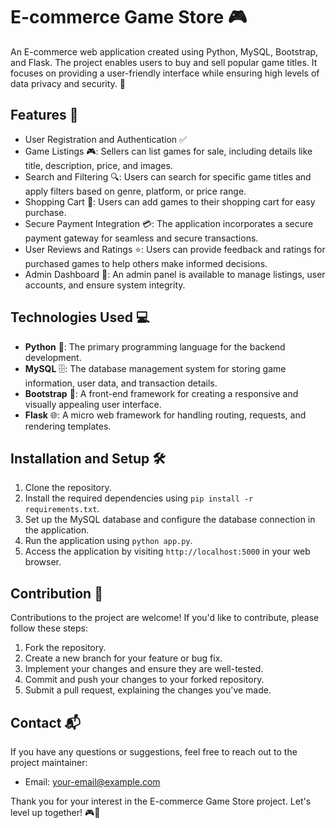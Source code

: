 # E-commerce Game Store 🎮

An E-commerce web application created using Python, MySQL, Bootstrap, and Flask. The project enables users to buy and sell popular game titles. It focuses on providing a user-friendly interface while ensuring high levels of data privacy and security. 💪

## Features 🚀

- User Registration and Authentication ✅
- Game Listings 🎮: Sellers can list games for sale, including details like title, description, price, and images.
- Search and Filtering 🔍: Users can search for specific game titles and apply filters based on genre, platform, or price range.
- Shopping Cart 🛒: Users can add games to their shopping cart for easy purchase.
- Secure Payment Integration 💳: The application incorporates a secure payment gateway for seamless and secure transactions.
- User Reviews and Ratings ⭐: Users can provide feedback and ratings for purchased games to help others make informed decisions.
- Admin Dashboard 👑: An admin panel is available to manage listings, user accounts, and ensure system integrity.

## Technologies Used 💻

- **Python** 🐍: The primary programming language for the backend development.
- **MySQL** 🗄️: The database management system for storing game information, user data, and transaction details.
- **Bootstrap** 🎨: A front-end framework for creating a responsive and visually appealing user interface.
- **Flask** 🌐: A micro web framework for handling routing, requests, and rendering templates.

## Installation and Setup 🛠️

1. Clone the repository.
2. Install the required dependencies using `pip install -r requirements.txt`.
3. Set up the MySQL database and configure the database connection in the application.
4. Run the application using `python app.py`.
5. Access the application by visiting `http://localhost:5000` in your web browser.

## Contribution 👥

Contributions to the project are welcome! If you'd like to contribute, please follow these steps:

1. Fork the repository.
2. Create a new branch for your feature or bug fix.
3. Implement your changes and ensure they are well-tested.
4. Commit and push your changes to your forked repository.
5. Submit a pull request, explaining the changes you've made.

## Contact 📬

If you have any questions or suggestions, feel free to reach out to the project maintainer:

- Email: [your-email@example.com](mailto:demmarblue@gmail.com)

Thank you for your interest in the E-commerce Game Store project. Let's level up together! 🎮💪

